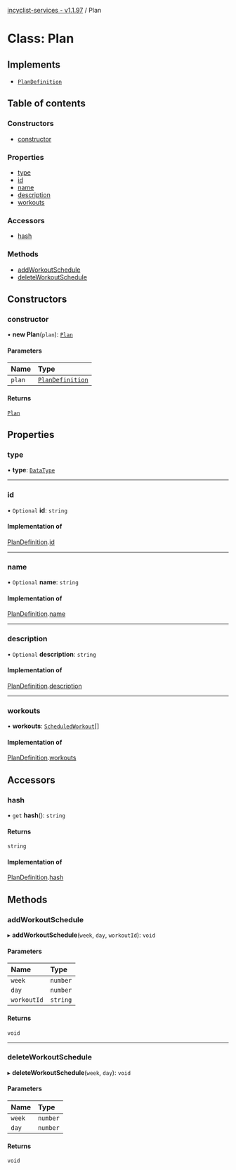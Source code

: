 [incyclist-services - v1.1.97](../README.md) / Plan

# Class: Plan

## Implements

- [`PlanDefinition`](../interfaces/PlanDefinition.md)

## Table of contents

### Constructors

- [constructor](Plan.md#constructor)

### Properties

- [type](Plan.md#type)
- [id](Plan.md#id)
- [name](Plan.md#name)
- [description](Plan.md#description)
- [workouts](Plan.md#workouts)

### Accessors

- [hash](Plan.md#hash)

### Methods

- [addWorkoutSchedule](Plan.md#addworkoutschedule)
- [deleteWorkoutSchedule](Plan.md#deleteworkoutschedule)

## Constructors

### constructor

• **new Plan**(`plan`): [`Plan`](Plan.md)

#### Parameters

| Name | Type |
| :------ | :------ |
| `plan` | [`PlanDefinition`](../interfaces/PlanDefinition.md) |

#### Returns

[`Plan`](Plan.md)

## Properties

### type

• **type**: [`DataType`](../README.md#datatype)

___

### id

• `Optional` **id**: `string`

#### Implementation of

[PlanDefinition](../interfaces/PlanDefinition.md).[id](../interfaces/PlanDefinition.md#id)

___

### name

• `Optional` **name**: `string`

#### Implementation of

[PlanDefinition](../interfaces/PlanDefinition.md).[name](../interfaces/PlanDefinition.md#name)

___

### description

• `Optional` **description**: `string`

#### Implementation of

[PlanDefinition](../interfaces/PlanDefinition.md).[description](../interfaces/PlanDefinition.md#description)

___

### workouts

• **workouts**: [`ScheduledWorkout`](../interfaces/ScheduledWorkout.md)[]

#### Implementation of

[PlanDefinition](../interfaces/PlanDefinition.md).[workouts](../interfaces/PlanDefinition.md#workouts)

## Accessors

### hash

• `get` **hash**(): `string`

#### Returns

`string`

#### Implementation of

[PlanDefinition](../interfaces/PlanDefinition.md).[hash](../interfaces/PlanDefinition.md#hash)

## Methods

### addWorkoutSchedule

▸ **addWorkoutSchedule**(`week`, `day`, `workoutId`): `void`

#### Parameters

| Name | Type |
| :------ | :------ |
| `week` | `number` |
| `day` | `number` |
| `workoutId` | `string` |

#### Returns

`void`

___

### deleteWorkoutSchedule

▸ **deleteWorkoutSchedule**(`week`, `day`): `void`

#### Parameters

| Name | Type |
| :------ | :------ |
| `week` | `number` |
| `day` | `number` |

#### Returns

`void`
